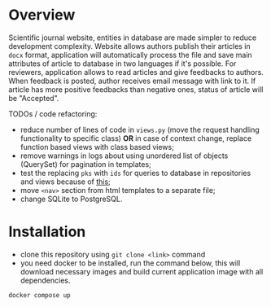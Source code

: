 # Overview

Scientific journal website, entities in database are made simpler to reduce development complexity. Website allows authors publish their articles in ```docx``` format, application will automatically process the file and save main attributes of article to database in two languages if it's possible. For reviewers, application allows to read articles and give feedbacks to authors. When feedback is posted, author receives email message with link to it. If article has more positive feedbacks than negative ones, status of article will be "Accepted".

TODOs / code refactoring:
- reduce number of lines of code in ```views.py``` (move the request handling functionality to specific class) **OR** in case of context change, replace function based views with class based views;
- remove warnings in logs about using unordered list of objects (QuerySet) for pagination in templates;
- test the replacing ```pks``` with ```ids``` for queries to database in repositories and views because of [this](https://stackoverflow.com/a/53100893/11152224);
- move ```<nav>``` section from html templates to a separate file;
- change SQLite to PostgreSQL.

# Installation

- clone this repository using `git clone <link>` command
- you need docker to be installed, run the command below, this will download necessary images and build current application image with all dependencies.
```
docker compose up
```